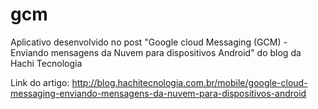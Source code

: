 gcm
===

Aplicativo desenvolvido no post "Google cloud Messaging (GCM) - Enviando mensagens da Nuvem para dispositivos Android" do blog da Hachi Tecnologia

Link do artigo: http://blog.hachitecnologia.com.br/mobile/google-cloud-messaging-enviando-mensagens-da-nuvem-para-dispositivos-android
